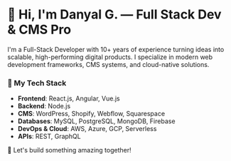 # 👋 Hi, I'm Danyal G. — Full Stack Dev & CMS Pro

I'm a Full-Stack Developer with 10+ years of experience turning ideas into scalable, high-performing digital products. I specialize in modern web development frameworks, CMS systems, and cloud-native solutions.

### 🔧 My Tech Stack
- **Frontend**: React.js, Angular, Vue.js
- **Backend**: Node.js
- **CMS**: WordPress, Shopify, Webflow, Squarespace
- **Databases**: MySQL, PostgreSQL, MongoDB, Firebase
- **DevOps & Cloud**: AWS, Azure, GCP, Serverless
- **APIs**: REST, GraphQL

🚀 Let's build something amazing together!
